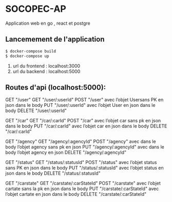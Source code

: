 # SOCOPEC-AP
Application web en go , react et postgre
## Lancemement de l'application

```bash
$ docker-compose build
$ docker-compose up
```

1. url du frontend : localhost:3000
2. url du backend : localhost:5000


## Routes d'api (localhost:5000):
GET 		"/user"
GET 		"/user/:userId"
POST		"/user" avec l’objet Usersans PK  en json dans le body
PUT		"/user/:userId" avec l’objet User en json dans le body
DELETE	"/user/:userId"

GET		"/car"
GET		"/car/:carId"
POST		"/car" avec l’objet car sans pk en json dans le body
PUT		"/car/:carId" avec l’objet car en json dans le body
DELETE	"/car/:carId"

GET 		"/agency"
GET 		"/agency/:agencyId"
POST 		"/agency" avec dans le body l’objet agency sans pk en json
PUT 		"/agency/:agencyId" avec dans le body l’objet agency en json
DELETE	"/agency/:agencyId"

GET		"/status"
GET		"/status/:statusId"
POST		"/status" avec l’objet status sans PK en json dans le body 
PUT		"/status/:statusId" avec l’objet status en json dans le body
DELETE	"/status/:statusId"

GET		"/carstate"
GET		"/carstate/:carStateId"
POST		"/carstate" avec l’objet cartate sans la pk en json dans le body
PUT		"/carstate/:carStateId" avec l’objet cartate en json dans le body
DELETE	"/carstate/:carStateId"





